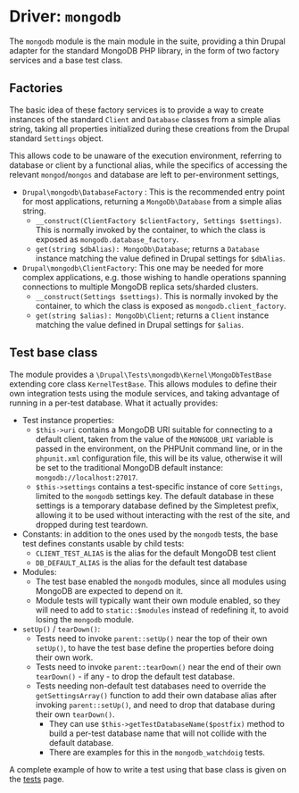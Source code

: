 # Driver: `mongodb`

The `mongodb` module is the main module in the suite, providing a thin Drupal
adapter for the standard MongoDB PHP library, in the form of two factory
services and a base test class.


## Factories

The basic idea of these factory services is to provide a way to create
instances of the standard `Client` and `Database` classes from a simple alias
string, taking all properties initialized during these creations from the
Drupal standard `Settings` object.

This allows code to be unaware of the execution environment, referring to
database or client by a functional alias, while the specifics of accessing
the relevant `mongod`/`mongos` and database are left to per-environment
settings,

* `Drupal\mongodb\DatabaseFactory` : This is the recommended entry point for
  most applications, returning a `MongoDb\Database` from a simple alias string.
    * `__construct(ClientFactory $clientFactory, Settings $settings)`. This is
      normally invoked by the container, to which the class is exposed as
      `mongodb.database_factory`.
    * `get(string $dbAlias): MongoDb\Database`; returns a `Database` instance
      matching the value defined in Drupal settings for `$dbAlias`.
* `Drupal\mongodb\ClientFactory`: This one may be needed for more complex
  applications, e.g. those wishing to handle operations spanning connections
  to multiple MongoDB replica sets/sharded clusters.
    * `__construct(Settings $settings)`. This is normally invoked by the
      container, to which the class is exposed as `mongodb.client_factory`.
    * `get(string $alias): MongoDb\Client`; returns a `Client` instance matching
      the value defined in Drupal settings for `$alias`.


## Test base class

The module provides a `\Drupal\Tests\mongodb\Kernel\MongoDbTestBase` extending
core class `KernelTestBase`. This allows modules to define their own integration
tests using the module services, and taking advantage of running in a per-test
database. What it actually provides:

* Test instance properties:
    * `$this->uri` contains a MongoDB URI suitable for connecting to a default
    client, taken from the value of the `MONGODB_URI` variable is passed in the
    environment, on the PHPUnit command line, or in the `phpunit.xml`
    configuration file, this will be its value, otherwise it will be set to the
    traditional MongoDB default instance: `mongodb://localhost:27017`.
    * `$this->settings` contains a test-specific instance of core `Settings`,
    limited to the `mongodb` settings key. The default database in these
    settings is a temporary database defined by the Simpletest prefix, allowing
    it to be used without interacting with the rest of the site, and dropped
    during test teardown.
* Constants: in addition to the ones used by the `mongodb` tests, the base test
  defines constants usable by child tests:
    * `CLIENT_TEST_ALIAS` is the alias for the default MongoDB test client
    * `DB_DEFAULT_ALIAS` is the alias for the default test database
* Modules:
    * The test base enabled the `mongodb` modules, since all modules using
      MongoDB are expected to depend on it.
    * Module tests will typically want their own module enabled, so they will
      need to add to `static::$modules` instead of redefining it, to avoid
      losing the `mongodb` module.
* `setUp()` / `tearDown()`:
    * Tests need to invoke `parent::setUp()` near the top of their own
      `setUp()`, to have the test base define the properties before doing their
      own work.
    * Tests need to invoke `parent::tearDown()` near the end of their own
      `tearDown()` - if any - to drop the default test database.
    * Tests needing non-default test databases need to override the
      `getSettingsArray()` function to add their own database alias after
      invoking `parent::setUp()`, and need to drop that database during their
      own `tearDown()`.
        * They can use `$this->getTestDatabaseName($postfix)` method to build a
          per-test database name that will not collide with the default 
          database.
        * There are examples for this in the `mongodb_watchdoig` tests.

A complete example of how to write a test using that base class is given on the
[tests] page.

[tests]: /tests
